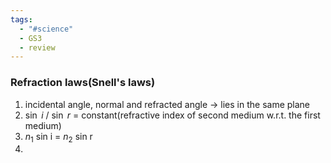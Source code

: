 ```yaml
---
tags:
  - "#science"
  - GS3
  - review
---
```

### Refraction laws(Snell's laws)
1. incidental angle, normal and refracted angle -> lies in the same plane
2. $\sin$ $i$ / $\sin$ $r$ = constant(refractive index of second medium w.r.t. the first medium)
3. $n_1$ sin i = $n_2$ sin r
4. 